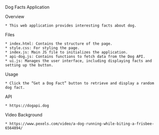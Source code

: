 Dog Facts Application

Overview

    * This web application provides interesting facts about dog.

Files

    * index.html: Contains the structure of the page.
    * style.css: For styling the page.
    * index.js: Main JS file to initializes the application.
    * api-dog.js: Contains functions to fetch data from the Dog API.
    * ui.js: Manages the user interface, including displaying facts and setting up the button.


Usage

    * Click the “Get a Dog Fact” button to retrieve and display a random dog fact.

API

    * https://dogapi.dog 


Video Background

    * https://www.pexels.com/video/a-dog-running-while-biting-a-frisbee-6564894/ 
